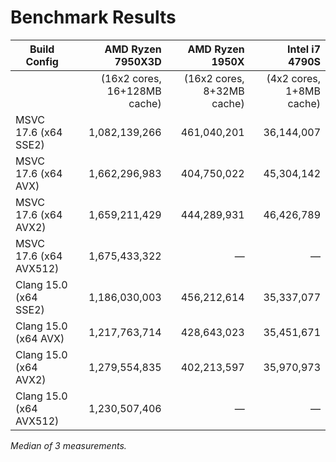 ﻿Benchmark Results
=================

|Build Config           |AMD Ryzen 7950X3D           |AMD Ryzen 1950X           |Intel i7 4790S          |
|-----------------------|---------------------------:|-------------------------:|-----------------------:|
|                       |(16x2 cores, 16+128MB cache)|(16x2 cores, 8+32MB cache)|(4x2 cores, 1+8MB cache)|
|MSVC 17.6 (x64 SSE2)   |               1,082,139,266|               461,040,201|              36,144,007|
|MSVC 17.6 (x64 AVX)    |               1,662,296,983|               404,750,022|              45,304,142|
|MSVC 17.6 (x64 AVX2)   |               1,659,211,429|               444,289,931|              46,426,789|
|MSVC 17.6 (x64 AVX512) |               1,675,433,322|                         —|                       —|
|Clang 15.0 (x64 SSE2)  |               1,186,030,003|               456,212,614|              35,337,077|
|Clang 15.0 (x64 AVX)   |               1,217,763,714|               428,643,023|              35,451,671|
|Clang 15.0 (x64 AVX2)  |               1,279,554,835|               402,213,597|              35,970,973|
|Clang 15.0 (x64 AVX512)|               1,230,507,406|                         —|                       —|

_Median of 3 measurements._
